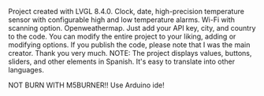 Project created with LVGL 8.4.0. Clock, date, high-precision temperature sensor with configurable high and low temperature alarms. 
Wi-Fi with scanning option. Openweathermap. Just add your API key, city, and country to the code. 
You can modify the entire project to your liking, adding or modifying options. If you publish the code, 
please note that I was the main creator. Thank you very much.
NOTE: The project displays values, buttons, sliders, and other elements in Spanish. It's easy to translate into other languages.

NOT BURN WITH M5BURNER!! Use Arduino ide!
